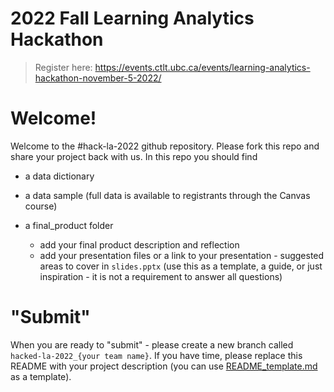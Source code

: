 # 2022 Fall Learning Analytics Hackathon
> Register here: https://events.ctlt.ubc.ca/events/learning-analytics-hackathon-november-5-2022/

# Welcome!
Welcome to the #hack-la-2022 github repository. Please fork this repo and share your project back with us. In this repo you should find

* a data dictionary
* a data sample (full data is available to registrants through the Canvas course)
  
* a final_product folder
  * add your final product description and reflection 
  * add your presentation files or a link to your presentation - suggested areas to cover in `slides.pptx` (use this as a template, a guide, or just inspiration - it is not a requirement to answer all questions)

# "Submit"

When you are ready to "submit" - please create a new branch called `hacked-la-2022_{your team name}`. If you have time, please replace this README with your project description (you can use [README_template.md](final_product/README_template.md) as a template). 
